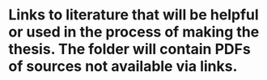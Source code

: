 # Links to literature that will be helpful or used in the process of making the thesis. The folder will contain PDFs of sources not available via links.